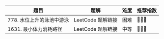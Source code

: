 | 题目 | 题解 | 难度 | 推荐指数 |
| --- | --- | --- | --- |
| 778. 水位上升的泳池中游泳 | LeetCode 题解链接 | 困难 | 🤩🤩🤩 |
| 1631. 最小体力消耗路径 | LeetCode 题解链接 | 中等 | 🤩🤩🤩 |
